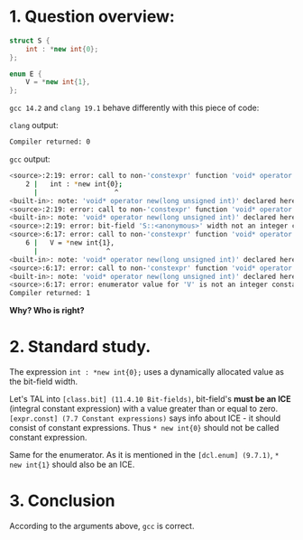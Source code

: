 # 1. Question overview:

```c++
struct S {
    int : *new int{0};
};

enum E {
    V = *new int{1},
};
```

`gcc 14.2` and `clang 19.1` behave differently with this piece of code:

`clang` output:

```sh
Compiler returned: 0
```

`gcc` output:

```sh
<source>:2:19: error: call to non-'constexpr' function 'void* operator new(long unsigned int)'
    2 |   int : *new int{0};
      |                   ^
<built-in>: note: 'void* operator new(long unsigned int)' declared here
<source>:2:19: error: call to non-'constexpr' function 'void* operator new(long unsigned int)'
<built-in>: note: 'void* operator new(long unsigned int)' declared here
<source>:2:19: error: bit-field 'S::<anonymous>' width not an integer constant
<source>:6:17: error: call to non-'constexpr' function 'void* operator new(long unsigned int)'
    6 |   V = *new int{1},
      |                 ^
<built-in>: note: 'void* operator new(long unsigned int)' declared here
<source>:6:17: error: call to non-'constexpr' function 'void* operator new(long unsigned int)'
<built-in>: note: 'void* operator new(long unsigned int)' declared here
<source>:6:17: error: enumerator value for 'V' is not an integer constant
Compiler returned: 1
```

**Why? Who is right?**

# 2. Standard study.

The expression `int : *new int{0};` uses a dynamically allocated value as the bit-field width.

Let's TAL into `[class.bit] (11.4.10 Bit-fields)`, bit-field's **must be an ICE** (integral constant expression) with a value greater than or equal to zero. `[expr.const] (7.7 Constant expressions)` says info about ICE - it should consist of constant expressions. Thus `* new int{0}` should not be called constant expression.

Same for the enumerator. As it is mentioned in the `[dcl.enum] (9.7.1)`, `* new int{1}` should also be an ICE.

# 3. Conclusion

According to the arguments above, `gcc` is correct.

